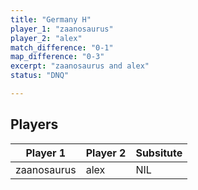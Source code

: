 ```yaml
---
title: "Germany H"
player_1: "zaanosaurus"
player_2: "alex"
match_difference: "0-1"
map_difference: "0-3"
excerpt: "zaanosaurus and alex"
status: "DNQ"

---
```

## Players

| Player 1 | Player 2 | Subsitute |
| -- | -- | -- |
| zaanosaurus | alex | NIL |

